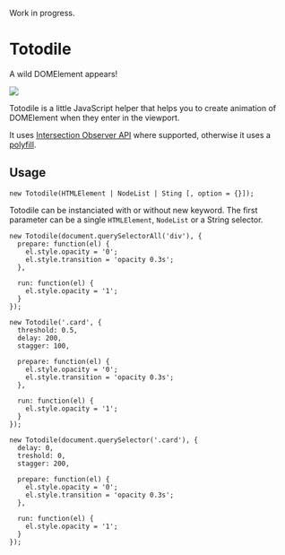 Work in progress.

# Totodile
A wild DOMElement appears!

<img src="http://i.imgur.com/NlxYSAC.gif" />

Totodile is a little JavaScript helper that helps you to create animation of DOMElement when they enter in the viewport.

It uses [Intersection Observer API](https://developer.mozilla.org/en-US/docs/Web/API/Intersection_Observer_API) where supported, otherwise it uses a [polyfill](https://github.com/WICG/IntersectionObserver/tree/gh-pages/polyfill).

## Usage
```
new Totodile(HTMLElement | NodeList | Sting [, option = {}]);

```
Totodile can be instanciated with or without new keyword.
The first parameter can be a single `HTMLElement`, `NodeList` or a String selector.

```
new Totodile(document.querySelectorAll('div'), {
  prepare: function(el) {
    el.style.opacity = '0';
    el.style.transition = 'opacity 0.3s';
  },

  run: function(el) {
    el.style.opacity = '1';
  }
});
```

```
new Totodile('.card', {
  threshold: 0.5,
  delay: 200,
  stagger: 100,

  prepare: function(el) {
    el.style.opacity = '0';
    el.style.transition = 'opacity 0.3s';
  },

  run: function(el) {
    el.style.opacity = '1';
  }
});
```

```
new Totodile(document.querySelector('.card'), {
  delay: 0,
  treshold: 0,
  stagger: 200,

  prepare: function(el) {
    el.style.opacity = '0';
    el.style.transition = 'opacity 0.3s';
  },

  run: function(el) {
    el.style.opacity = '1';
  }
});

```
